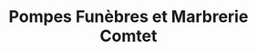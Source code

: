 ---
title: "Pompes Funèbres et Marbrerie Comtet"
url: /oyonnax/pompes-funebres-et-marbrerie-comtet/
shop: directeurs de funérailles
---